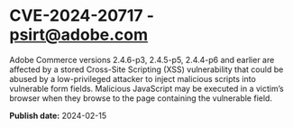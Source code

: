 # CVE-2024-20717 - psirt@adobe.com

Adobe Commerce versions 2.4.6-p3, 2.4.5-p5, 2.4.4-p6 and earlier are affected by a stored Cross-Site Scripting (XSS) vulnerability that could be abused by a low-privileged attacker to inject malicious scripts into vulnerable form fields. Malicious JavaScript may be executed in a victim’s browser when they browse to the page containing the vulnerable field.

**Publish date:** 2024-02-15
